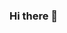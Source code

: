 ### Hi there 👋

<!--
**hjwestbye/hjwestbye** is a ✨ _special_ ✨ repository because its `README.md` (this file) appears on your GitHub profile.

I am a MD and Phd student working primarily in R with Machine Learning on patient-reported data. I build models to predict patient pain after surgery based on pre-surgical patient reports. 
